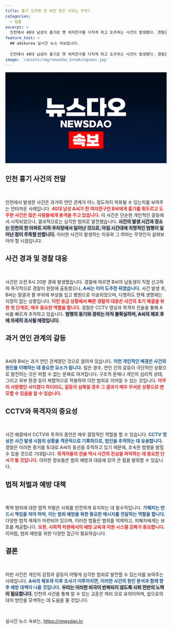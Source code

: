 ```yaml
---
title: 흉기 도주범 전 여친 찾은 이유는 무엇?
categories:
  - 법률
excerpt: >
  인천에서 40대 남성이 흉기로 옛 여자친구를 다치게 하고 도주하는 사건이 발생했다. 경찰은 CCTV와 목격자 진술을 바탕으로 용의자 추적에 나섰다. B씨는 생명에는 지장이 없지만, 이 사건의 배경이 궁금해진다.
feature_text: >
  ## adskorea 실시간 뉴스 속보입니다.

  인천에서 40대 남성이 흉기로 옛 여자친구를 다치게 하고 도주하는 사건이 발생했다. 경찰은 CCTV와 목격자 진술을 바탕으로 용의자 추적에 나섰다. B씨는 생명에는 지장이 없지만, 이 사건의 배경이 궁금해진다.
image: '/assets/img/newsdao_breakingnews.jpg'
---
```


<p><img src="/assets/img/newsdao_breakingnews.jpg" alt="adskorea 속보" /></p>

<h2 data-ke-size="size26">인천 흉기 사건의 전말</h2>

<p data-ke-size="size16">&nbsp;</p>

<p>인천에서 발생한 사건은 과거의 연인 관계가 어느 정도까지 악화될 수 있는지를 보여주는 안타까운 사례입니다. <b><span style="color: #ee2323;">40대 남성 A씨가 전 여자친구인 B씨에게 흉기를 휘두르고 도주한 사건은 많은 사람들에게 충격을 주고 있습니다.</span></b> 이 사건은 단순한 개인적인 갈등에서 시작되었으나, 결과적으로는 심각한 범죄로 발전했습니다. <b><span style="background-color: #21538527;">사건의 발생 시간과 장소는 인천의 한 아파트 지하 주차장에서 일어난 것으로, 아침 시간대에 치명적인 범행이 일어난 점이 주목할 만합니다.</span></b> 이러한 사건이 발생하는 이유와 그 여파는 무엇인지 살펴보아야 할 시점입니다.</p>

<h2 data-ke-size="size26">사건 경과 및 경찰 대응</h2>

<p data-ke-size="size16">&nbsp;</p>

<p>사건은 오전 8시 20분 경에 발생했습니다. 경찰에 따르면 B씨의 남동생이 직접 신고하여 즉각적으로 경찰이 현장에 출동했으나, <b><span style="color: #1a5490;">A씨는 이미 도주한 뒤였습니다.</span></b> 사건 발생 후, B씨는 얼굴과 팔 부위에 부상을 입고 병원으로 이송되었으며, 다행히도 현재 생명에는 지장이 없는 상황입니다. <b><span style="color: #ee2323;">이런 응급 상황에서 빠른 경찰의 대응은 사건의 조기 해결을 위한 첫 단계로, 매우 중요한 역할을 합니다.</span></b> 경찰은 CCTV 영상과 목격자 진술을 통해 A씨를 빠르게 추적하고 있습니다. <b><span style="background-color: #21538527;">범행의 동기와 경위는 아직 불확실하며, A씨의 체포 후에 자세히 조사될 예정입니다.</span></b></p>

<h2 data-ke-size="size26">과거 연인 관계의 갈등</h2>

<p data-ke-size="size16">&nbsp;</p>

<p>A씨와 B씨는 과거 연인 관계였던 것으로 알려져 있습니다. <b><span style="color: #1a5490;">이런 개인적인 배경은 사건의 원인을 이해하는 데 중요한 요소가 됩니다.</span></b> 많은 경우, 연인 간의 갈등이 극단적인 상황으로 발전하는 것은 피할 수 없는 문제로 여겨집니다. 구조적 문제나 개인의 심리적 상태, 그리고 외부 환경 등이 복합적으로 작용하여 이런 범죄로 이어질 수 있는 것입니다. <b><span style="color: #ee2323;">아무리 사랑했던 사이였다 하더라도, 갈등이 심해질 경우 그 결과가 매우 무서운 상황으로 변모할 수 있음을 알 수 있습니다.</span></b></p>

<h2 data-ke-size="size26">CCTV와 목격자의 중요성</h2>

<p data-ke-size="size16">&nbsp;</p>

<p>사건 해결에서 CCTV와 목격자 증언은 매우 결정적인 역할을 할 수 있습니다. <b><span style="color: #1a5490;">CCTV 영상은 사건 발생 시점의 상황을 객관적으로 기록하므로, 범인을 추적하는 데 유용합니다.</span></b> 경찰은 이러한 증거를 토대로 A씨의 동선을 추적하고 있기 때문에, 조속한 범행을 밝힐 수 있을 것으로 기대됩니다. <b><span style="color: #ee2323;">목격자들의 진술 역시 사건의 진상을 파악하는 데 중요한 단서가 될 것입니다.</span></b> 이러한 정보들은 범죄 예방과 대응에 있어 큰 힘을 발휘할 수 있습니다.</p>

<h2 data-ke-size="size26">법적 처벌과 예방 대책</h2>

<p data-ke-size="size16">&nbsp;</p>

<p>폭력 범죄에 대한 법적 처벌은 사회를 안전하게 유지하는 데 필수적입니다. <b><span style="color: #1a5490;">가해자는 반드시 책임을 져야 하며, 이는 범죄 예방을 위한 중요한 메시지를 전달하는 역할을 합니다.</span></b> 다양한 법적 제재가 마련되어 있으며, 이러한 법들은 범죄를 억제하고, 피해자에게는 보호를 제공합니다. <b><span style="color: #ee2323;">또한, 사회적 차원에서의 예방 교육과 지원 시스템 강화가 중요합니다.</span></b> 이처럼, 범죄 예방을 위한 다양한 접근이 필요하습니다.</p>

<h2 data-ke-size="size26">결론</h2>

<p data-ke-size="size16">&nbsp;</p>

<p>이번 사건은 개인의 감정과 갈등이 어떻게 심각한 범죄로 발전할 수 있는지를 보여주는 사례입니다. <b><span style="color: #1a5490;">A씨의 체포와 이후 조사가 이루어지면, 이러한 사건의 원인 분석과 함께 향후 예방 대책이 나올 것입니다.</span></b> <b><span style="background-color: #21538527;">우리는 이러한 비극이 반복되지 않도록 사회 전반의 노력이 필요합니다.</span></b> 인천의 사건을 통해 알 수 있는 교훈은 여러 모로 유의미하며, 앞으로의 대처 방안을 모색하는 데 도움을 줄 것입니다. </p>

<p data-ke-size="size16">&nbsp;</p>
실시간 뉴스 속보는, <a href="https://newsdao.kr" rel="dofollow">https://newsdao.kr</a>


